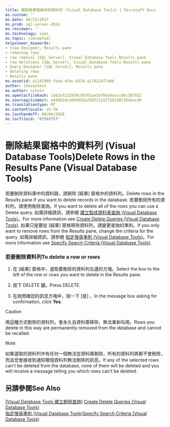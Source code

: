 ```yaml
---
title: 刪除結果窗格中的資料列 (Visual Database Tools) | Microsoft Docs
ms.custom: ''
ms.date: 06/13/2017
ms.prod: sql-server-2014
ms.reviewer: ''
ms.technology: ssms
ms.topic: conceptual
helpviewer_keywords:
- View Designer, Results pane
- removing rows
- row removal [SQL Server], Visual Database Tools Results pane
- row deletions [SQL Server], Visual Database Tools Results pane
- Query Designer [SQL Server], Results pane
- deleting rows
- Results pane
ms.assetid: a1147905-fe4a-4fac-b576-a17622477e66
author: stevestein
ms.author: sstein
ms.openlocfilehash: 1a82a7232559cd8761ae3af66a9accc0bc307552
ms.sourcegitcommit: ad4d92dce894592a259721a1571b1d8736abacdb
ms.translationtype: MT
ms.contentlocale: zh-TW
ms.lasthandoff: 08/04/2020
ms.locfileid: "87593753"
---
```

# <a name="delete-rows-in-the-results-pane-visual-database-tools"></a><span data-ttu-id="71d4d-102">刪除結果窗格中的資料列 (Visual Database Tools)</span><span class="sxs-lookup"><span data-stu-id="71d4d-102">Delete Rows in the Results Pane (Visual Database Tools)</span></span>
  <span data-ttu-id="71d4d-103">若要刪除資料庫中的資料錄，請刪除 [結果] 窗格中的資料列。</span><span class="sxs-lookup"><span data-stu-id="71d4d-103">Delete rows in the Results pane if you want to delete records in the database.</span></span> <span data-ttu-id="71d4d-104">若要刪除所有的資料列，請使用刪除查詢。</span><span class="sxs-lookup"><span data-stu-id="71d4d-104">If you want to delete all of the rows you can use a Delete query.</span></span> <span data-ttu-id="71d4d-105">如需詳細資訊，請參閱 [建立製成資料表查詢 &#40;Visual Database Tools&#41;](visual-database-tools.md)。</span><span class="sxs-lookup"><span data-stu-id="71d4d-105">For more information see [Create Delete Queries &#40;Visual Database Tools&#41;](visual-database-tools.md).</span></span> <span data-ttu-id="71d4d-106">如果只是要從 [結果] 窗格移除資料列，請變更查詢的準則。</span><span class="sxs-lookup"><span data-stu-id="71d4d-106">If you only want to remove rows from the Results pane, change the criteria for the query.</span></span> <span data-ttu-id="71d4d-107">如需詳細資訊，請參閱 [指定搜尋準則 &#40;Visual Database Tools&#41;](specify-search-criteria-visual-database-tools.md)。</span><span class="sxs-lookup"><span data-stu-id="71d4d-107">For more information see [Specify Search Criteria &#40;Visual Database Tools&#41;](specify-search-criteria-visual-database-tools.md).</span></span>  
  
### <a name="to-delete-a-row-or-rows"></a><span data-ttu-id="71d4d-108">若要刪除資料列</span><span class="sxs-lookup"><span data-stu-id="71d4d-108">To delete a row or rows</span></span>  
  
1.  <span data-ttu-id="71d4d-109">在 [結果] 窗格中，選取要刪除的資料列左邊的方塊。</span><span class="sxs-lookup"><span data-stu-id="71d4d-109">Select the box to the left of the row or rows you want to delete in the Results pane.</span></span>  
  
2.  <span data-ttu-id="71d4d-110">按下 DELETE 鍵。</span><span class="sxs-lookup"><span data-stu-id="71d4d-110">Press DELETE.</span></span>  
  
3.  <span data-ttu-id="71d4d-111">在詢問確認的訊息方塊中，按一下 [是]  。</span><span class="sxs-lookup"><span data-stu-id="71d4d-111">In the message box asking for confirmation, click **Yes**.</span></span>  
  
> [!CAUTION]  
>  <span data-ttu-id="71d4d-112">用這種方式刪除的資料列，會永久自資料庫移除，無法重新叫用。</span><span class="sxs-lookup"><span data-stu-id="71d4d-112">Rows you delete in this way are permanently removed from the database and cannot be recalled.</span></span>  
  
> [!NOTE]  
>  <span data-ttu-id="71d4d-113">如果選取的資料列中有任何一個無法從資料庫刪除，所有的資料列將都不會刪除，而且您會接收到通知哪個資料列無法刪除的訊息。</span><span class="sxs-lookup"><span data-stu-id="71d4d-113">If any of the selected rows can't be deleted from the database, none of them will be deleted and you will receive a message telling you which rows can't be deleted.</span></span>  
  
## <a name="see-also"></a><span data-ttu-id="71d4d-114">另請參閱</span><span class="sxs-lookup"><span data-stu-id="71d4d-114">See Also</span></span>  
 <span data-ttu-id="71d4d-115">[&#40;Visual Database Tools 建立刪除查詢&#41;](visual-database-tools.md) </span><span class="sxs-lookup"><span data-stu-id="71d4d-115">[Create Delete Queries &#40;Visual Database Tools&#41;](visual-database-tools.md) </span></span>  
 [<span data-ttu-id="71d4d-116">指定搜尋準則 &#40;Visual Database Tools&#41;</span><span class="sxs-lookup"><span data-stu-id="71d4d-116">Specify Search Criteria &#40;Visual Database Tools&#41;</span></span>](specify-search-criteria-visual-database-tools.md)  
  
  
